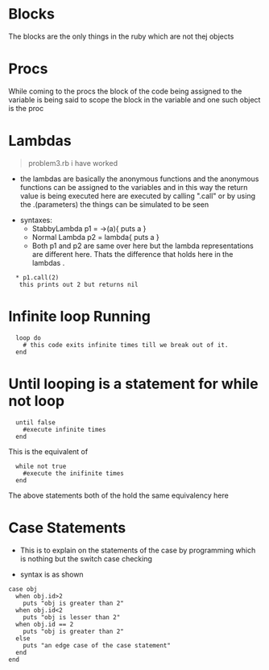 # Blocks
The blocks are the only things in the ruby which are not thej objects
# Procs
While coming to the procs the block of the code being assigned to the variable is    being said to scope the block in the variable and one such object is the proc

# Lambdas
> problem3.rb i have worked 
   - the lambdas are basically the anonymous functions and the anonymous functions can be assigned to the variables and in this way the return value is being executed here are executed by calling ".call" or by using the .(parameters) the things can be simulated to be seen

  * syntaxes:
    - StabbyLambda
      p1 = ->(a){ puts a }
    - Normal Lambda
      p2 = lambda{ puts a }
    - Both p1 and p2 are same over here but the lambda representations are different here. Thats the difference that holds here in the lambdas .
  ```
    * p1.call(2)
     this prints out 2 but returns nil
  ```
# Infinite loop Running

```
  loop do 
    # this code exits infinite times till we break out of it.
  end
```

# Until looping is a statement for while not loop

```
  until false
    #execute infinite times
  end
```

This is the equivalent of 

```
  while not true
    #execute the inifinite times
  end
```

The above statements both of the hold the same equivalency here 

# Case Statements

* This is to explain on the statements of the case by programming which is nothing but the switch case checking

* syntax is as shown
```
case obj
  when obj.id>2
    puts "obj is greater than 2"
  when obj.id<2
    puts "obj is lesser than 2"
  when obj.id == 2
    puts "obj is greater than 2"
  else
    puts "an edge case of the case statement"
  end
end
```
